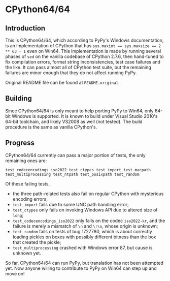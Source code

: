 # CPython64/64


## Introduction

This is CPython64/64, which according to PyPy's Windows documentation, is an
implementation of CPython that has `sys.maxint == sys.maxsize == 2 ** 63 - 1`
even on Win64. This implementation is made by running several phases of `sed`
on the vanilla codebase of CPython 2.7.6, then hand-tuned to fix compilation
errors, format string inconsistencies, test case failures and the like. It can
pass almost all of CPython test suite, but the remaining failures are minor
enough that they do not affect running PyPy.

Original README file can be found at `README.original`.


## Building

Since CPython64/64 is only meant to help porting PyPy to Win64, only 64-bit
Windows is supported. It is known to build under Visual Studio 2010's 64-bit
toolchain, and likely VS2008 as well (not tested). The build procedure is the
same as vanilla CPython's.


## Progress

CPython64/64 currently can pass a major portion of tests, the only remaining
ones are:

    test_codecencodings_iso2022 test_ctypes test_import test_macpath
    test_multiprocessing test_ntpath test_posixpath test_random

Of these failing tests,

*   the three path-related tests also fail on regular CPython with mysterious
    encoding errors;
*   `test_import` fails due to some UNC path handling error;
*   `test_ctypes` only fails on invoking Windows API due to altered size of
    `long`;
*   `test_codecencodings_iso2022` only fails on the codec `iso2022-kr`, and the
    failure is merely a mismatch of `\n` and `\r\n`, whose origin is unknown;
*   `test_random` fails on tests of bug 1727780, which is about correctly
    loading pickles on boxes with possibly different bitness than the box that
    created the pickle;
*   `test_multiprocessing` crashed with Windows error 87, but cause is unknown
    yet.

So far, CPython64/64 can run PyPy, but translation has not been attempted yet.
Now anyone willing to contribute to PyPy on Win64 can step up and move on!


<!-- vim:set ai et ts=4 sw=4 sts=4 fenc=utf-8: -->

